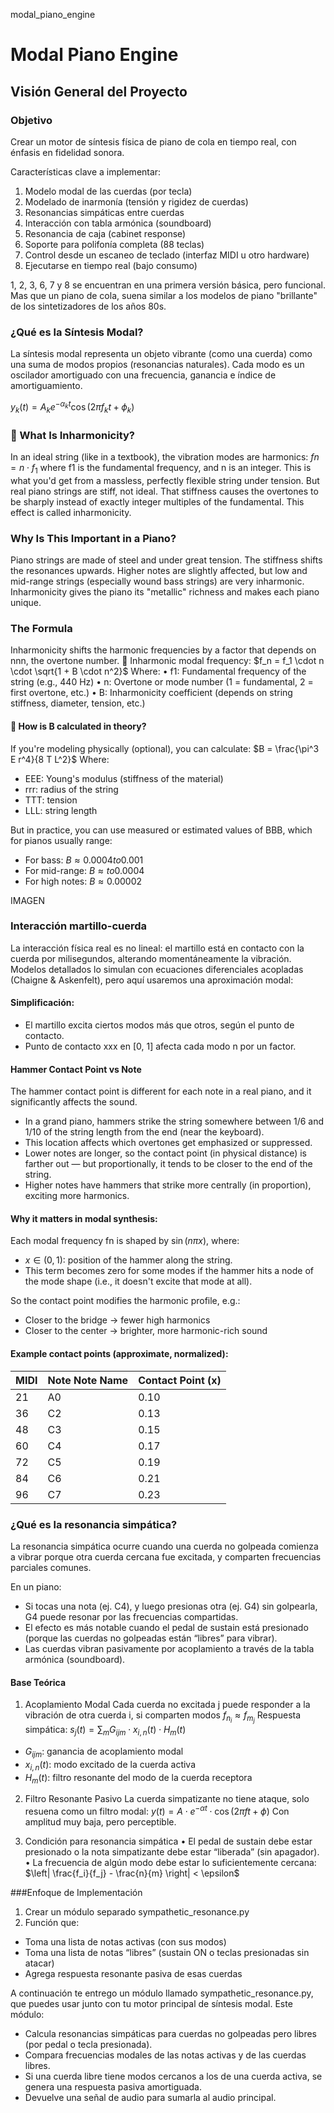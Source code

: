 modal_piano_engine
# Modal Piano Engine

## Visión General del Proyecto
### Objetivo
Crear un motor de síntesis física de piano de cola en tiempo real, con énfasis en fidelidad sonora.

Características clave a implementar:
1.	Modelo modal de las cuerdas (por tecla) 
2.	Modelado de inarmonía (tensión y rigidez de cuerdas)
3.	Resonancias simpáticas entre cuerdas
4.	Interacción con tabla armónica (soundboard)
5.	Resonancia de caja (cabinet response)
6.	Soporte para polifonía completa (88 teclas)
7.	Control desde un escaneo de teclado (interfaz MIDI u otro hardware)
8.	Ejecutarse en tiempo real (bajo consumo)

1, 2, 3, 6, 7 y 8 se encuentran en una primera versión básica, pero funcional. Mas que un piano de cola, suena similar a los modelos de piano "brillante" de los sintetizadores de los años 80s.

### ¿Qué es la Síntesis Modal?
La síntesis modal representa un objeto vibrante (como una cuerda) como una suma de modos propios (resonancias naturales). Cada modo es un oscilador amortiguado con una frecuencia, ganancia e índice de amortiguamiento.

$y_k(t) = A_k e^{-\alpha_k t} \cos(2\pi f_k t + \phi_k)$

### 🎵 What Is Inharmonicity?
In an ideal string (like in a textbook), the vibration modes are harmonics:
$fn = n \cdot f_1$
where f1 is the fundamental frequency, and n is an integer. This is what you'd get from a massless, perfectly flexible string under tension.
But real piano strings are stiff, not ideal. That stiffness causes the overtones to be sharply instead of exactly integer multiples of the fundamental. This effect is called inharmonicity.

### Why Is This Important in a Piano?
Piano strings are made of steel and under great tension. The stiffness shifts the resonances upwards. Higher notes are slightly affected, but low and mid-range strings (especially wound bass strings) are very inharmonic.
Inharmonicity gives the piano its "metallic" richness and makes each piano unique.

### The Formula
Inharmonicity shifts the harmonic frequencies by a factor that depends on nnn, the overtone number.
🎻 Inharmonic modal frequency:
$f_n = f_1 \cdot n \cdot \sqrt{1 + B \cdot n^2}$
Where:
•	f1: Fundamental frequency of the string (e.g., 440 Hz)
•	n: Overtone or mode number (1 = fundamental, 2 = first overtone, etc.)
•	B: Inharmonicity coefficient (depends on string stiffness, diameter, tension, etc.)
 
#### 🔧 How is B calculated in theory?
If you're modeling physically (optional), you can calculate:
$B = \frac{\pi^3 E r^4}{8 T L^2}$
Where:
* EEE: Young's modulus (stiffness of the material)
* rrr: radius of the string
* TTT: tension
* LLL: string length

But in practice, you can use measured or estimated values of BBB, which for pianos usually range:
* For bass: $B \approx 0.0004 to 0.001$
* For mid-range: $B \approx to 0.0004$
* For high notes: $B \approx 0.00002$

IMAGEN

### Interacción martillo-cuerda
La interacción física real es no lineal: el martillo está en contacto con la cuerda por milisegundos, alterando momentáneamente la vibración. Modelos detallados lo simulan con ecuaciones diferenciales acopladas (Chaigne & Askenfelt), pero aquí usaremos una aproximación modal:

#### Simplificación:
* El martillo excita ciertos modos más que otros, según el punto de contacto.
* Punto de contacto xxx en [0, 1] afecta cada modo n por un factor.
#### Hammer Contact Point vs Note
The hammer contact point is different for each note in a real piano, and it significantly affects the sound.

* In a grand piano, hammers strike the string somewhere between 1/6 and 1/10 of the string length from the end (near the keyboard).
* This location affects which overtones get emphasized or suppressed.
* Lower notes are longer, so the contact point (in physical distance) is farther out — but proportionally, it tends to be closer to the end of the string.
* Higher notes have hammers that strike more centrally (in proportion), exciting more harmonics.

#### Why it matters in modal synthesis:
Each modal frequency fn is shaped by $\sin(n \pi x)$, where:
*	$x \in (0, 1)$: position of the hammer along the string.
* This term becomes zero for some modes if the hammer hits a node of the mode shape (i.e., it doesn't excite that mode at all).

So the contact point modifies the harmonic profile, e.g.:
* Closer to the bridge → fewer high harmonics
* Closer to the center → brighter, more harmonic-rich sound

#### Example contact points (approximate, normalized):
|MIDI |Note	Note Name	|Contact Point (x)|
|---|----|------|
|21	|A0	|0.10|
|36	|C2	|0.13|
|48	|C3	|0.15|
|60	|C4	|0.17|
|72	|C5	|0.19|
|84	|C6	|0.21|
|96	|C7	|0.23|

### ¿Qué es la resonancia simpática?
La resonancia simpática ocurre cuando una cuerda no golpeada comienza a vibrar porque otra cuerda cercana fue excitada, y comparten frecuencias parciales comunes. 

En un piano:
* Si tocas una nota (ej. C4), y luego presionas otra (ej. G4) sin golpearla, G4 puede resonar por las frecuencias compartidas.
* El efecto es más notable cuando el pedal de sustain está presionado (porque las cuerdas no golpeadas están “libres” para vibrar).
* Las cuerdas vibran pasivamente por acoplamiento a través de la tabla armónica (soundboard).

#### Base Teórica
1. Acoplamiento Modal
Cada cuerda no excitada j puede responder a la vibración de otra cuerda i, si comparten modos $f_{n_i} \approx f_{m_j}$
Respuesta simpática:
$s_j(t) = \sum_{m} G_{ijm} \cdot x_{i,n}(t) \cdot H_{m}(t)$
* $G_{ijm}$: ganancia de acoplamiento modal
* $x_{i,n}(t)$: modo excitado de la cuerda activa
* $H_{m}(t)$: filtro resonante del modo de la cuerda receptora

2. Filtro Resonante Pasivo
La cuerda simpatizante no tiene ataque, solo resuena como un filtro modal:
$y(t) = A \cdot e^{-\alpha t} \cdot \cos(2\pi f t + \phi)$
Con amplitud muy baja, pero perceptible.

3. Condición para resonancia simpática
•	El pedal de sustain debe estar presionado o la nota simpatizante debe estar “liberada” (sin apagador).
•	La frecuencia de algún modo debe estar lo suficientemente cercana:
$\left| \frac{f_i}{f_j} - \frac{n}{m} \right| < \epsilon$

###Enfoque de Implementación
1.	Crear un módulo separado sympathetic_resonance.py
2.	Función que:
* Toma una lista de notas activas (con sus modos)
* Toma una lista de notas “libres” (sustain ON o teclas presionadas sin atacar)
* Agrega respuesta resonante pasiva de esas cuerdas

A continuación te entrego un módulo llamado sympathetic_resonance.py, que puedes usar junto con tu motor principal de síntesis modal. Este módulo:
* Calcula resonancias simpáticas para cuerdas no golpeadas pero libres (por pedal o tecla presionada).
* Compara frecuencias modales de las notas activas y de las cuerdas libres.
* Si una cuerda libre tiene modos cercanos a los de una cuerda activa, se genera una respuesta pasiva amortiguada.
* Devuelve una señal de audio para sumarla al audio principal.












